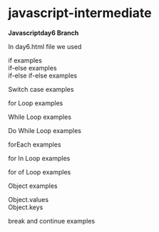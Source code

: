 # javascript-intermediate

**Javascriptday6 Branch** <br/>

In day6.html file we used <br/>

if examples <br/>
if-else examples <br/>
if-else if-else examples <br/>

Switch case examples <br/>

for Loop examples <br/>

While Loop examples <br/>

Do While Loop examples <br/> 

forEach examples <br/>

for In Loop examples <br/>

for of Loop examples <br/>

Object examples <br/>

Object.values <br/>
Object.keys <br/>

break and continue examples <br/>

